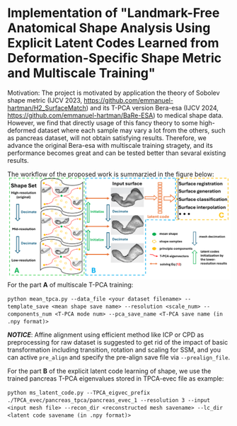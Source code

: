 # Implementation of "Landmark-Free Anatomical Shape Analysis Using Explicit Latent Codes Learned from Deformation-Specific Shape Metric and Multiscale Training"  

Motivation: The project is motivated by application the theory of Sobolev shape metric (IJCV 2023, https://github.com/emmanuel-hartman/H2_SurfaceMatch) and its T-PCA version Bera-esa (IJCV 2024, https://github.com/emmanuel-hartman/BaRe-ESA) to medical shape data. However, we find that directly usage of this fancy theory to some high-deformed dataset where each sample may vary a lot from the others, such as pancreas dataset, will not obtain satisfying results. Therefore, we advance the original Bera-esa with multiscale training stragety, and its performance becomes great and can be tested better than sevaral existing results. 

The workflow of the proposed work is summarzied in the figure below:
![image](https://github.com/xzhangem/multiscale-RiemanSSM/blob/main/Figures/diagram_tpca.png)
For the part **A** of multiscale T-PCA training: 

`python mean_tpca.py --data_file <your dataset filename> --template_save <mean shape save name> --resolution <scale_num> --components_num <T-PCA mode num> --pca_save_name <T-PCA save name (in .npy format)>`

***NOTICE***: Affine alignment using efficient method like ICP or CPD as preprocessing for raw dataset is suggested to get rid of the impact of basic transformation including transition, rotation and scaling for SSM, and you can active `pre_align` and specify the pre-align save file via `--prealign_file`. 

For the part **B** of the explicit latent code learning of shape, we use the trained pancreas T-PCA eigenvalues stored in TPCA-evec file as example:

`python ms_latent_code.py --TPCA_eigvec_prefix ./TPCA_evec/pancreas_tpca/pancreas_evec_1 --resolution 3 --input <input mesh file> --recon_dir <reconstructed mesh savename> --lc_dir <latent code savename (in .npy format)>`
